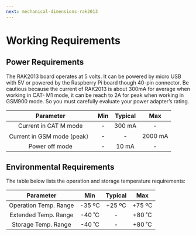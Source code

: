 ```yaml
---
next: mechanical-dimensions-rak2013
---
```


# Working Requirements

## Power Requirements

The RAK2013 board operates at 5 volts. It can be powered by micro USB with 5V or powered by the Raspberry Pi board though 40-pin connector. Be cautious because the current of RAK2013 is about 300mA for average when working in CAT- M1 mode, it can be reach to 2A for peak when working in GSM900 mode. So you must carefully evaluate your power adapter’s rating.

|Parameter|Min|Typical|Max|
|:---:|:---:|:---:|:---:|
|Current in CAT M mode|-|300 mA|-|
|Current in GSM mode (peak）|-|-|2000 mA|
|Power off mode|-|10 mA|-|

## Environmental Requirements

The table below lists the operation and storage temperature requirements:

|Parameter|Min|Typical|Max|
|:---:|:---:|:---:|:---:|
|Operation Temp. Range|-35 ºC|+25 ºC|+75 ºC|
|Extended Temp. Range|-40 ˚C|-|+80 ˚C|
|Storage Temp. Range|-40 ˚C|-|+80 ˚C|
